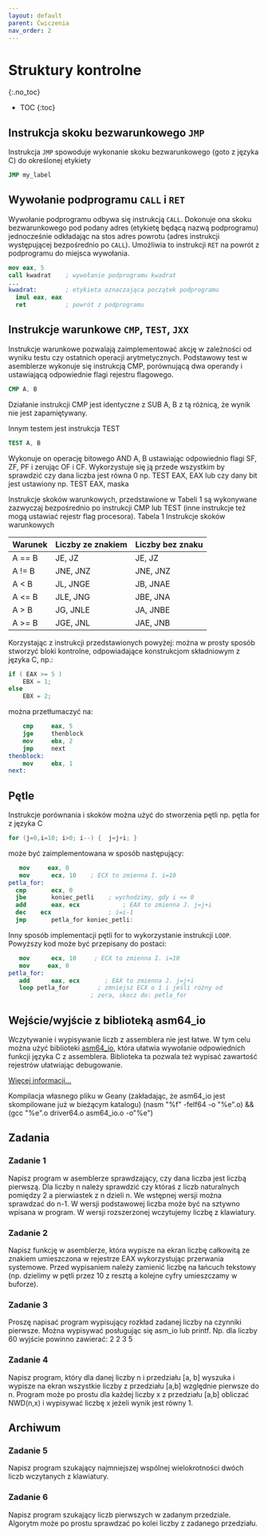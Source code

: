 ```yaml
---
layout: default
parent: Ćwiczenia
nav_order: 2
---
```


Struktury kontrolne
===============================
{:.no_toc}

* TOC
{:toc}

## Instrukcja skoku bezwarunkowego `JMP`

Instrukcja `JMP` spowoduje wykonanie skoku bezwarunkowego (goto z języka C) do określonej etykiety
```nasm
JMP my_label
```
## Wywołanie podprogramu `CALL` i `RET`

Wywołanie podprogramu odbywa się instrukcją `CALL`. Dokonuje ona skoku bezwarunkowego pod podany adres (etykietę będącą nazwą podprogramu) jednocześnie odkładając na stos adres powrotu (adres instrukcji występującej bezpośrednio po `CALL`). Umożliwia to instrukcji `RET` na powrót z podprogramu do miejsca wywołania.
```nasm
mov eax, 5
call kwadrat    ; wywołanie podprogramu kwadrat
...
kwadrat:        ; etykieta oznaczająca początek podprogramu
  imul eax, eax
  ret           ; powrót z podprogramu
```

## Instrukcje warunkowe `CMP`, `TEST`, `JXX`

Instrukcje warunkowe pozwalają zaimplementować akcję w zależności od wyniku testu czy ostatnich operacji arytmetycznych. 
Podstawowy test  w asemblerze wykonuje się instrukcją CMP, porównującą dwa operandy i ustawiającą odpowiednie flagi rejestru flagowego. 
```nasm
CMP A, B
```
Działanie instrukcji CMP jest identyczne z SUB A, B z tą różnicą, że wynik nie jest zapamiętywany.

Innym testem jest instrukcja TEST
```nasm
TEST A, B
```
Wykonuje on operację bitowego AND A, B ustawiając odpowiednio flagi SF, ZF, PF i zerując OF i CF. 
Wykorzystuje się ją przede wszystkim by sprawdzić czy dana liczba jest równa 0 np. TEST EAX, EAX lub czy dany bit jest ustawiony np. TEST EAX, maska

Instrukcje skoków warunkowych, przedstawione w Tabeli 1 są wykonywane zazwyczaj bezpośrednio po instrukcji CMP lub TEST (inne instrukcje też mogą ustawiać rejestr flag procesora).
Tabela 1 Instrukcje skoków warunkowych

| Warunek    |  Liczby ze znakiem  |  Liczby bez znaku  |
| ---------- | ------------------- | ------------------ |
| A == B     |  JE, JZ             |  JE, JZ            | 
| A != B     |  JNE, JNZ           |  JNE, JNZ          | 
| A < B      |  JL, JNGE           |  JB, JNAE          | 
| A <= B     |  JLE, JNG           |  JBE, JNA          | 
| A > B      |  JG, JNLE           |  JA, JNBE          | 
| A >= B     |  JGE, JNL           |  JAE, JNB          | 

Korzystając z instrukcji przedstawionych powyżej: można w prosty sposób stworzyć bloki kontrolne, 
odpowiadające konstrukcjom składniowym z języka C, np.:
```c
if ( EAX >= 5 )
    EBX = 1;
else
    EBX = 2;
```
można przetłumaczyć na:
```nasm
    cmp     eax, 5
    jge     thenblock
    mov     ebx, 2
    jmp     next
thenblock:
    mov     ebx, 1
next:
```

## Pętle

Instrukcje porównania i skoków można użyć do stworzenia pętli np. pętla for z języka C
```cpp
for (j=0,i=10; i>0; i--) { 	j=j+i; }
```
może być zaimplementowana w sposób następujący:
```nasm
   mov     eax, 0
   mov	    ecx, 10    ; ECX to zmienna I. i=10 
petla_for:     
  cmp	    ecx, 0		     
  jbe	    koniec_petli	; wychodzimy, gdy i <= 0   
  add	    eax, ecx	        ; EAX to zmienna J. j=j+i    
  dec    ecx		        ; i=i-1    
  jmp	    petla_for koniec_petli:
```    
Inny sposób implementacji pętli for to wykorzystanie instrukcji `LOOP`. 
Powyższy kod może być przepisany do postaci:
```nasm
   mov	    ecx, 10		; ECX to zmienna I. i=10
   mov     eax, 0
petla_for:     
   add	    eax, ecx	   ; EAX to zmienna J. j=j+i 
   loop	petla_for	     ; zmniejsz ECX o 1 i jeśli różny od 				
                       ; zera, skocz do: petla_for
```

## Wejście/wyjście z biblioteką asm64_io

Wczytywanie i wypisywanie liczb z assemblera nie jest łatwe. W tym celu można użyć biblioteki [asm64_io](../utils/asm64_io.zip), która ułatwia wywołanie odpowiednich funkcji języka C z assemblera. Biblioteka ta pozwala też wypisać zawartość rejestrów ułatwiając debugowanie.

[Więcej informacji...](../utils/asm64_io.zip)

Kompilacja własnego pliku w Geany (zakładając, że asm64_io jest skompilowane już w bieżącym katalogu)
(nasm "%f" -felf64 -o "%e".o) && (gcc "%e".o driver64.o asm64_io.o -o"%e")

## Zadania 

### Zadanie 1

Napisz program w asemblerze sprawdzający, czy dana liczba jest liczbą pierwszą.
Dla liczby n należy sprawdzić czy któraś z liczb naturalnych pomiędzy 2 a pierwiastek z n dzieli n.  We wstępnej wersji można sprawdzać do n-1. 
W wersji podstawowej liczba może być na sztywno wpisana w program.
W wersji rozszerzonej wczytujemy liczbę z klawiatury.

### Zadanie 2

Napisz funkcję w asemblerze, która wypisze na ekran liczbę całkowitą ze znakiem umieszczona w rejestrze EAX wykorzystując przerwania systemowe. 
Przed wypisaniem należy zamienić liczbę na łańcuch tekstowy (np. dzielimy w pętli przez 10 z resztą a kolejne cyfry umieszczamy w buforze). 

### Zadanie 3

Proszę napisać program wypisujący rozkład zadanej liczby na czynniki pierwsze. 
Można wypisywać posługując się asm_io lub printf.
Np. dla liczby 60 wyjście powinno zawierać:
2 2 3 5

### Zadanie 4

Napisz program, który dla danej liczby n i przedziału [a, b] wyszuka i wypisze na ekran wszystkie liczby z przedziału [a,b] względnie pierwsze do n.
Program może po prostu dla każdej liczby x z przedziału [a,b] obliczać NWD(n,x) i wypisywać liczbę x jeżeli wynik jest równy 1.   

## Archiwum

### Zadanie 5

Napisz program szukający najmniejszej wspólnej wielokrotności dwóch liczb wczytanych z klawiatury.

### Zadanie 6 

Napisz program szukający liczb pierwszych w zadanym przedziale.
Algorytm może po prostu sprawdzać po kolei liczby z zadanego przedziału. 
